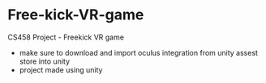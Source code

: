 # Free-kick-VR-game
CS458 Project - Freekick VR game

- make sure to download and import oculus integration from unity assest store into unity
- project made using unity

